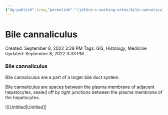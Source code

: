 ```yaml
---
{"dg-publish":true,"permalink":"/jethro-s-working-notes/bile-cannaliculus/","dgPassFrontmatter":true}
---
```



# Bile cannaliculus

Created: September 8, 2022 3:29 PM
Tags: GIS, Histology, Medicine
Updated: September 8, 2022 3:33 PM

### Bile cannaliculus

Bile cannaliculus are a part of a larger bile duct system.

Bile cannaliculus are spaces between the plasma membrane of adjacent hepatocytes, sealed off by tight junctions between the plasma membrane of the hepatocytes.

![[Untitled\|Untitled]]